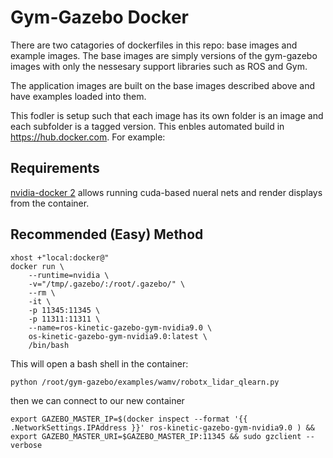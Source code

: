 # Gym-Gazebo Docker
There are two catagories of dockerfiles in this repo: base images and example images.  The base images are simply versions of the gym-gazebo images with only the nessesary support libraries such as ROS and Gym.

The application images are built on the base images described above and have examples loaded into them.

This fodler is setup such that each image has its own folder is an image and each subfolder is a tagged version.  This enbles automated build in https://hub.docker.com. For example:



## Requirements
[nvidia-docker 2](https://github.com/NVIDIA/nvidia-docker) allows running cuda-based nueral nets and render displays from the container.


## Recommended (Easy) Method
```
xhost +"local:docker@"
docker run \
    --runtime=nvidia \
    -v="/tmp/.gazebo/:/root/.gazebo/" \
    --rm \
    -it \
    -p 11345:11345 \
    -p 11311:11311 \
    --name=ros-kinetic-gazebo-gym-nvidia9.0 \
    os-kinetic-gazebo-gym-nvidia9.0:latest \
    /bin/bash
```
This will open a bash shell in the container:
```
python /root/gym-gazebo/examples/wamv/robotx_lidar_qlearn.py
```

then we can connect to our new container 
```
export GAZEBO_MASTER_IP=$(docker inspect --format '{{ .NetworkSettings.IPAddress }}' ros-kinetic-gazebo-gym-nvidia9.0 ) && export GAZEBO_MASTER_URI=$GAZEBO_MASTER_IP:11345 && sudo gzclient --verbose
```


